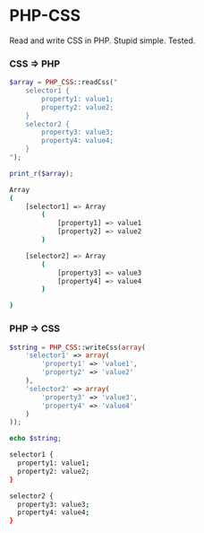 # PHP-CSS

Read and write CSS in PHP. Stupid simple. Tested.

### CSS => PHP

```php
$array = PHP_CSS::readCss("
    selector1 {
        property1: value1;
        property2: value2;
    }
    selector2 {
        property3: value3;
        property4: value4;
    }
");

print_r($array);
```

```bash
Array
(
    [selector1] => Array
        (
            [property1] => value1
            [property2] => value2
        )

    [selector2] => Array
        (
            [property3] => value3
            [property4] => value4
        )

)
```

### PHP => CSS

```php
$string = PHP_CSS::writeCss(array(
    'selector1' => array(
        'property1' => 'value1',
        'property2' => 'value2'
    ),
    'selector2' => array(
        'property3' => 'value3',
        'property4' => 'value4'
    )
));

echo $string;
```

```bash
selector1 {
  property1: value1;
  property2: value2;
}

selector2 {
  property3: value3;
  property4: value4;
}
```
